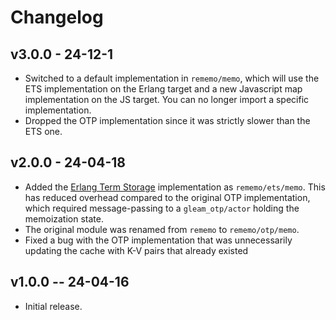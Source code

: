 # Changelog

## v3.0.0 - 24-12-1

* Switched to a default implementation in `rememo/memo`, which will use the ETS implementation on the Erlang target and a new Javascript map implementation on the JS target. You can no longer import a specific implementation.
* Dropped the OTP implementation since it was strictly slower than the ETS one.

## v2.0.0 - 24-04-18

* Added the [Erlang Term Storage](https://www.erlang.org/doc/man/ets.html) implementation as `rememo/ets/memo`.  This has reduced overhead compared to the original OTP implementation, which required message-passing to a `gleam_otp/actor` holding the memoization state.
* The original module was renamed from `rememo` to `rememo/otp/memo`.
* Fixed a bug with the OTP implementation that was unnecessarily updating the cache with K-V pairs that already existed

## v1.0.0 -- 24-04-16

* Initial release.
